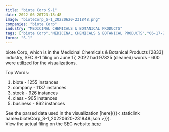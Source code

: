 ```yaml
---
title: "biote Corp S-1"
date: 2022-06-20T23:18:48
image: "bioteCorp_S-1_20220620-231848.png"
companies: "biote Corp"
industry: "MEDICINAL CHEMICALS & BOTANICAL PRODUCTS"
tags: ["biote Corp","MEDICINAL CHEMICALS & BOTANICAL PRODUCTS","06-17-2022","S-1"]
forms: "S-1"
---
```

biote Corp, which is in the Medicinal Chemicals & Botanical Products [2833] industry, SEC S-1 filing on June 17, 2022 had 97825 (cleaned) words - 600 were utilized for the visualizations.

Top Words:
1. biote - 1255 instances
2. company - 1137 instances
3. stock - 926 instances
4. class - 905 instances
5. business - 862 instances


See the parsed data used in the visualization [here]({{< staticlink name=bioteCorp_S-1_20220620-231848.json >}}).  
View the actual filing on the SEC website [here](https://www.sec.gov/Archives/edgar/data/1819253/0001193125-22-176642.txt)